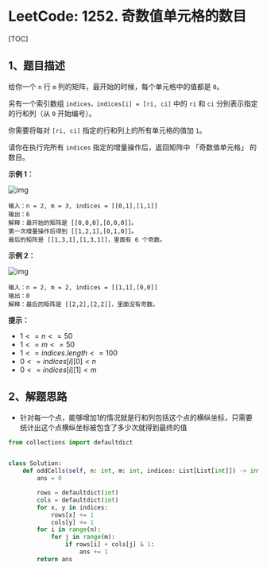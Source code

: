# LeetCode: 1252. 奇数值单元格的数目

[TOC]

## 1、题目描述

给你一个 `n` 行 `m` 列的矩阵，最开始的时候，每个单元格中的值都是 `0`。

另有一个索引数组 `indices，indices[i] = [ri, ci]` 中的 `ri` 和 `ci` 分别表示指定的行和列（从 `0` 开始编号）。

你需要将每对 `[ri, ci]` 指定的行和列上的所有单元格的值加 `1`。

请你在执行完所有 `indices` 指定的增量操作后，返回矩阵中 「奇数值单元格」 的数目。

 

**示例 1：**

![img](http://markdown-images-1251766755.cos.ap-beijing.myqcloud.com/notebook/2019-11-11-060728.png)

```
输入：n = 2, m = 3, indices = [[0,1],[1,1]]
输出：6
解释：最开始的矩阵是 [[0,0,0],[0,0,0]]。
第一次增量操作后得到 [[1,2,1],[0,1,0]]。
最后的矩阵是 [[1,3,1],[1,3,1]]，里面有 6 个奇数。
```


**示例 2：**

![img](http://markdown-images-1251766755.cos.ap-beijing.myqcloud.com/notebook/2019-11-11-060737.png)

```
输入：n = 2, m = 2, indices = [[1,1],[0,0]]
输出：0
解释：最后的矩阵是 [[2,2],[2,2]]，里面没有奇数。
```

**提示：**

-   $1 <= n <= 50$
-   $1 <= m <= 50$
-   $1 <= indices.length <= 100$
-   $0 <= indices[i][0] < n$
-   $0 <= indices[i][1] < m$



## 2、解题思路

-   针对每一个点，能够增加1的情况就是行和列包括这个点的横纵坐标，只需要统计出这个点横纵坐标被包含了多少次就得到最终的值



```python
from collections import defaultdict


class Solution:
    def oddCells(self, n: int, m: int, indices: List[List[int]]) -> int:
        ans = 0

        rows = defaultdict(int)
        cols = defaultdict(int)
        for x, y in indices:
            rows[x] += 1
            cols[y] += 1
        for i in range(n):
            for j in range(m):
                if rows[i] + cols[j] & 1:
                    ans += 1
        return ans
```

